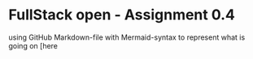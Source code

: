 # FullStack open - Assignment 0.4

using GitHub Markdown-file with Mermaid-syntax to represent what is going on [here